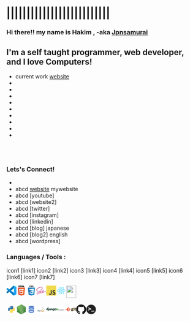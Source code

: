 # ||||||||||||||||||||||||||

### Hi there!! my name is Hakim , -aka [Jpnsamurai][website]

## I'm a self taught programmer, web developer, and I love Computers!

- current work [website]
-
-
-
-
-
-
-
-
-

<br />
<br />

### Lets's Connect! 
-
- abcd [website] mywebsite
- abcd [youtube]
- abcd [website2]
- abcd [twitter]
- abcd [instagram]
- abcd [linkedin]
- abcd [blog] japanese
- abcd [blog2] english
- abcd [wordpress]


### Languages / Tools :
icon1 [link1]
icon2 [link2]
icon3 [link3]
icon4 [link4]
icon5 [link5]
icon6 [link6]
icon7 [link7]

[<img align="left" alt="Visual Studio Code" width="26px" src="https://raw.githubusercontent.com/github/explore/80688e429a7d4ef2fca1e82350fe8e3517d3494d/topics/visual-studio-code/visual-studio-code.png" />][mysite]

[<img align="left" alt="HTML5" width="26px" src="https://raw.githubusercontent.com/github/explore/80688e429a7d4ef2fca1e82350fe8e3517d3494d/topics/html/html.png" />][mysite]

[<img align="left" alt="CSS3" width="26px" src="https://raw.githubusercontent.com/github/explore/80688e429a7d4ef2fca1e82350fe8e3517d3494d/topics/css/css.png" />][mysite]

[<img align="left" alt="Sass" width="26px" src="https://raw.githubusercontent.com/github/explore/80688e429a7d4ef2fca1e82350fe8e3517d3494d/topics/sass/sass.png" />][mysite]

[<img align="left" alt="JavaScript" width="26px" src="https://raw.githubusercontent.com/github/explore/80688e429a7d4ef2fca1e82350fe8e3517d3494d/topics/javascript/javascript.png" />][mysite]

[<img align="left" alt="React" width="26px" src="https://raw.githubusercontent.com/github/explore/80688e429a7d4ef2fca1e82350fe8e3517d3494d/topics/react/react.png" />][mysite]

[<img height="32" width="26px" src="https://cdn.jsdelivr.net/npm/simple-icons@v6/icons/python.svg" />][mysite]

[<img align="left" alt='python' width="26px" src="https://raw.githubusercontent.com/github/explore/80688e429a7d4ef2fca1e82350fe8e3517d3494d/topics/python/python.png" />][mysite]

[<img align="left" alt="Node.js" width="26px" src="https://raw.githubusercontent.com/github/explore/80688e429a7d4ef2fca1e82350fe8e3517d3494d/topics/nodejs/nodejs.png" />][mysite]

[<img align="left" alt="SQL" width="26px" src="https://raw.githubusercontent.com/github/explore/80688e429a7d4ef2fca1e82350fe8e3517d3494d/topics/sql/sql.png" />][mysite]

[<img align="left" alt="MySQL" width="26px" src="https://raw.githubusercontent.com/github/explore/80688e429a7d4ef2fca1e82350fe8e3517d3494d/topics/mysql/mysql.png" />][mysite]

[<img align="left" alt="django" width="26px" src="https://raw.githubusercontent.com/github/explore/80688e429a7d4ef2fca1e82350fe8e3517d3494d/topics/django/django.png" />][mysite]

[<img align="left" alt="MongoDB" width="26px" src="https://raw.githubusercontent.com/github/explore/80688e429a7d4ef2fca1e82350fe8e3517d3494d/topics/mongodb/mongodb.png" />][mysite]

[<img align="left" alt="Git" width="26px" src="https://raw.githubusercontent.com/github/explore/80688e429a7d4ef2fca1e82350fe8e3517d3494d/topics/git/git.png" />][mysite]

[<img align="left" alt="GitHub" width="26px" src="https://raw.githubusercontent.com/github/explore/78df643247d429f6cc873026c0622819ad797942/topics/github/github.png" />][mysite]

[<img align="left" alt="Terminal" width="26px" src="https://raw.githubusercontent.com/github/explore/80688e429a7d4ef2fca1e82350fe8e3517d3494d/topics/terminal/terminal.png" />][mysite]



<br />
<br />

<!-- This don't show up juts deffinitions: -->

[mysite]: https://jpnsamurai.com
[website]: https://jpnsamurai.com
[website]: https://jpnsamurai.com
[website]: https://jpnsamurai.com
[website]: https://jpnsamurai.com
[website]: https://jpnsamurai.com
[website]: https://jpnsamurai.com
[website]: https://jpnsamurai.com
[website]: https://jpnsamurai.com
[website]: https://jpnsamurai.com
[website]: https://jpnsamurai.com


